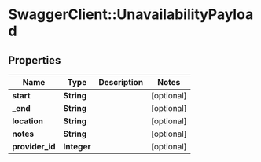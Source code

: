 # SwaggerClient::UnavailabilityPayload

## Properties
Name | Type | Description | Notes
------------ | ------------- | ------------- | -------------
**start** | **String** |  | [optional] 
**_end** | **String** |  | [optional] 
**location** | **String** |  | [optional] 
**notes** | **String** |  | [optional] 
**provider_id** | **Integer** |  | [optional] 

